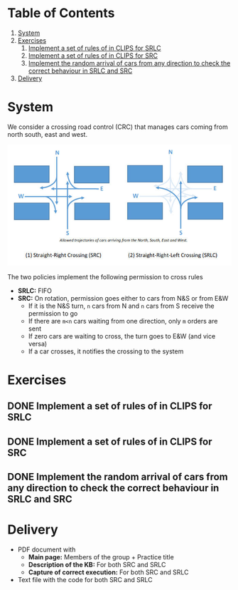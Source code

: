 
# Table of Contents

1.  [System](#org0063ab5)
2.  [Exercises](#org8e63788)
    1.  [Implement a set of rules of in CLIPS for SRLC](#org87cf4a2)
    2.  [Implement a set of rules of in CLIPS for SRC](#org81b2e60)
    3.  [Implement the random arrival of cars from any direction to check the correct behaviour in SRLC and SRC](#org277e379)
3.  [Delivery](#org7f35d84)



<a id="org0063ab5"></a>

# System

We consider a crossing road control (CRC) that manages cars coming from north south, east and west.

![img](./crc-policies.jpg "A crossing road control (CRC) can implement two policies: straight-right crossing (SRC) or straight-right-left crossing (SRC).")

The two policies implement the following permission to cross rules

-   **SRLC:** FIFO
-   **SRC:** On rotation, permission goes either to cars from N&S or from E&W
    -   If it is the N&S turn, `n` cars from N and `n` cars from S receive the permission to go
    -   If there are `m<n` cars waiting from one direction, only `m` orders are sent
    -   If zero cars are waiting to cross, the turn goes to E&W (and vice versa)
    -   If a car crosses, it notifies the crossing to the system


<a id="org8e63788"></a>

# Exercises


<a id="org87cf4a2"></a>

## DONE Implement a set of rules of in CLIPS for SRLC


<a id="org81b2e60"></a>

## DONE Implement a set of rules of in CLIPS for SRC


<a id="org277e379"></a>

## DONE Implement the random arrival of cars from any direction to check the correct behaviour in SRLC and SRC


<a id="org7f35d84"></a>

# Delivery

-   PDF document with
    -   **Main page:** Members of the group + Practice title
    -   **Description of the KB:** For both SRC and SRLC
    -   **Capture of correct execution:** For both SRC and SRLC
-   Text file with the code for both SRC and SRLC

